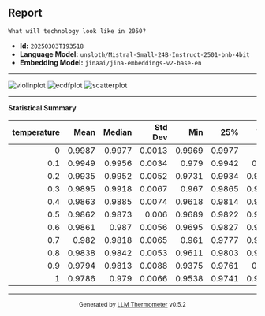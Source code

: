 ## Report

```
What will technology look like in 2050?
```
- **Id:** `20250303T193518`
- **Language Model:** `unsloth/Mistral-Small-24B-Instruct-2501-bnb-4bit`
- **Embedding Model:** `jinaai/jina-embeddings-v2-base-en`

---

![violinplot](../assets/20250303T193518/violinplot.png)
![ecdfplot](../assets/20250303T193518/ecdfplot.png)
![scatterplot](../assets/20250303T193518/scatterplot.png)

---

**Statistical Summary**

|   temperature |   Mean |   Median |   Std Dev |    Min |    25% |    75% |    Max |   Count |
|--------------:|-------:|---------:|----------:|-------:|-------:|-------:|-------:|--------:|
|           0   | 0.9987 |   0.9977 |    0.0013 | 0.9969 | 0.9977 | 1      | 1      |     496 |
|           0.1 | 0.9949 |   0.9956 |    0.0034 | 0.979  | 0.9942 | 0.997  | 0.9999 |     496 |
|           0.2 | 0.9935 |   0.9952 |    0.0052 | 0.9731 | 0.9934 | 0.9965 | 0.999  |     496 |
|           0.3 | 0.9895 |   0.9918 |    0.0067 | 0.967  | 0.9865 | 0.9944 | 0.9978 |     496 |
|           0.4 | 0.9863 |   0.9885 |    0.0074 | 0.9618 | 0.9814 | 0.9921 | 0.9971 |     496 |
|           0.5 | 0.9862 |   0.9873 |    0.006  | 0.9689 | 0.9822 | 0.9906 | 0.997  |     496 |
|           0.6 | 0.9861 |   0.987  |    0.0056 | 0.9695 | 0.9827 | 0.9904 | 0.9966 |     496 |
|           0.7 | 0.982  |   0.9818 |    0.0065 | 0.961  | 0.9777 | 0.9871 | 0.9959 |     496 |
|           0.8 | 0.9838 |   0.9842 |    0.0053 | 0.9611 | 0.9803 | 0.9877 | 0.9958 |     496 |
|           0.9 | 0.9794 |   0.9813 |    0.0088 | 0.9375 | 0.9761 | 0.985  | 0.9945 |     496 |
|           1   | 0.9786 |   0.979  |    0.0066 | 0.9538 | 0.9741 | 0.9832 | 0.9945 |     496 |

---

<div align="center">
  <sub>Generated by <a href="https://github.com/S1M0N38/llm-thermometer">LLM Thermometer</a> v0.5.2</sub>
</div>